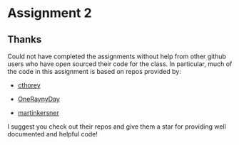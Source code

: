 # Assignment 2 

## Thanks
Could not have completed the assignments without help from other github users who have open sourced their code for the class.  In particular, much of the code in this assignment is based on repos provided by:

> 

- [cthorey](https://github.com/cthorey/CS231)

- [OneRaynyDay](https://github.com/OneRaynyDay/CS231n/tree/master/assignment2)

- [martinkersner](https://github.com/martinkersner/cs231n/tree/master/assignment2)

I suggest you check out their repos and give them a star for providing well documented and helpful code!


